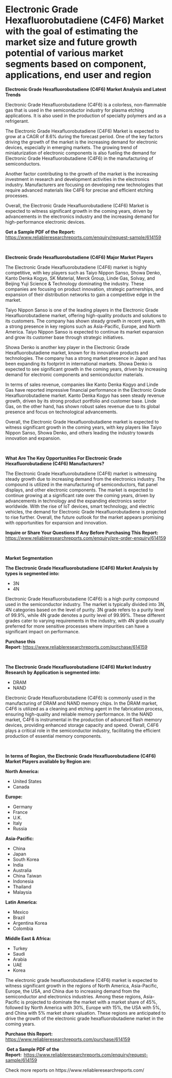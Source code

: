 <p><h1>Electronic Grade Hexafluorobutadiene (C4F6) Market with the goal of estimating the market size and future growth potential of various market segments based on component, applications, end user and region</h1></p><p><strong>Electronic Grade Hexafluorobutadiene (C4F6) Market Analysis and Latest Trends</strong></p>
<p><p>Electronic Grade Hexafluorobutadiene (C4F6) is a colorless, non-flammable gas that is used in the semiconductor industry for plasma etching applications. It is also used in the production of specialty polymers and as a refrigerant.</p><p>The Electronic Grade Hexafluorobutadiene (C4F6) Market is expected to grow at a CAGR of 8.6% during the forecast period. One of the key factors driving the growth of the market is the increasing demand for electronic devices, especially in emerging markets. The growing trend of miniaturization of electronic components is also fueling the demand for Electronic Grade Hexafluorobutadiene (C4F6) in the manufacturing of semiconductors.</p><p>Another factor contributing to the growth of the market is the increasing investment in research and development activities in the electronics industry. Manufacturers are focusing on developing new technologies that require advanced materials like C4F6 for precise and efficient etching processes.</p><p>Overall, the Electronic Grade Hexafluorobutadiene (C4F6) Market is expected to witness significant growth in the coming years, driven by advancements in the electronics industry and the increasing demand for high-performance electronic devices.</p></p>
<p><strong>Get a Sample PDF of the Report:&nbsp;</strong> <a href="https://www.reliableresearchreports.com/enquiry/request-sample/614159">https://www.reliableresearchreports.com/enquiry/request-sample/614159</a></p>
<p>&nbsp;</p>
<p><strong>Electronic Grade Hexafluorobutadiene (C4F6) Major Market Players</strong></p>
<p><p>The Electronic Grade Hexafluorobutadiene (C4F6) market is highly competitive, with key players such as Taiyo Nippon Sanso, Showa Denko, Kanto Denka Kogyo, SK Material, Merck Group, Linde Gas, Solvay, and Beijing Yuji Science & Technology dominating the industry. These companies are focusing on product innovation, strategic partnerships, and expansion of their distribution networks to gain a competitive edge in the market.</p><p>Taiyo Nippon Sanso is one of the leading players in the Electronic Grade Hexafluorobutadiene market, offering high-quality products and solutions to its customers. The company has shown steady growth in recent years, with a strong presence in key regions such as Asia-Pacific, Europe, and North America. Taiyo Nippon Sanso is expected to continue its market expansion and grow its customer base through strategic initiatives.</p><p>Showa Denko is another key player in the Electronic Grade Hexafluorobutadiene market, known for its innovative products and technologies. The company has a strong market presence in Japan and has been expanding its footprint in international markets. Showa Denko is expected to see significant growth in the coming years, driven by increasing demand for electronic components and semiconductor materials.</p><p>In terms of sales revenue, companies like Kanto Denka Kogyo and Linde Gas have reported impressive financial performance in the Electronic Grade Hexafluorobutadiene market. Kanto Denka Kogyo has seen steady revenue growth, driven by its strong product portfolio and customer base. Linde Gas, on the other hand, has shown robust sales revenue due to its global presence and focus on technological advancements.</p><p>Overall, the Electronic Grade Hexafluorobutadiene market is expected to witness significant growth in the coming years, with key players like Taiyo Nippon Sanso, Showa Denko, and others leading the industry towards innovation and expansion.</p></p>
<p>&nbsp;</p>
<p><strong>What Are The Key Opportunities For Electronic Grade Hexafluorobutadiene (C4F6) Manufacturers?</strong></p>
<p><p>The Electronic Grade Hexafluorobutadiene (C4F6) market is witnessing steady growth due to increasing demand from the electronics industry. The compound is utilized in the manufacturing of semiconductors, flat panel displays, and other electronic components. The market is expected to continue growing at a significant rate over the coming years, driven by advancements in technology and the expanding electronics sector worldwide. With the rise of IoT devices, smart technology, and electric vehicles, the demand for Electronic Grade Hexafluorobutadiene is projected to rise further. Overall, the future outlook for the market appears promising with opportunities for expansion and innovation.</p></p>
<p><strong>Inquire or Share Your Questions If Any Before Purchasing This Report:</strong> <a href="https://www.reliableresearchreports.com/enquiry/pre-order-enquiry/614159">https://www.reliableresearchreports.com/enquiry/pre-order-enquiry/614159</a></p>
<p>&nbsp;</p>
<p><strong>Market Segmentation</strong></p>
<p><strong>The Electronic Grade Hexafluorobutadiene (C4F6) Market Analysis by types is segmented into:</strong></p>
<p><ul><li>3N</li><li>4N</li></ul></p>
<p><p>Electronic Grade Hexafluorobutadiene (C4F6) is a high purity compound used in the semiconductor industry. The market is typically divided into 3N, 4N categories based on the level of purity. 3N grade refers to a purity level of 99.9%, while 4N grade denotes a purity level of 99.99%. These different grades cater to varying requirements in the industry, with 4N grade usually preferred for more sensitive processes where impurities can have a significant impact on performance.</p></p>
<p><strong>Purchase this Report:&nbsp;</strong><a href="https://www.reliableresearchreports.com/purchase/614159">https://www.reliableresearchreports.com/purchase/614159</a></p>
<p>&nbsp;</p>
<p><strong>The Electronic Grade Hexafluorobutadiene (C4F6) Market Industry Research by Application is segmented into:</strong></p>
<p><ul><li>DRAM</li><li>NAND</li></ul></p>
<p><p>Electronic Grade Hexafluorobutadiene (C4F6) is commonly used in the manufacturing of DRAM and NAND memory chips. In the DRAM market, C4F6 is utilized as a cleaning and etching agent in the fabrication process, ensuring high-quality and reliable memory performance. In the NAND market, C4F6 is instrumental in the production of advanced flash memory devices, providing enhanced storage capacity and speed. Overall, C4F6 plays a critical role in the semiconductor industry, facilitating the efficient production of essential memory components.</p></p>
<p>&nbsp;</p>
<p><strong>In terms of Region, the Electronic Grade Hexafluorobutadiene (C4F6) Market Players available by Region are:</strong></p>
<p>
    <p> <strong> North America: </strong>
        <ul>
            <li>United States</li>
            <li>Canada</li>
        </ul>
        </p> 
    <p> <strong> Europe: </strong>
        <ul>
            <li>Germany</li>
            <li>France</li>
            <li>U.K.</li>
            <li>Italy</li>
            <li>Russia</li>
        </ul>
        </p> 
    <p> <strong> Asia-Pacific: </strong>
        <ul>
            <li>China</li>
            <li>Japan</li>
            <li>South Korea</li>
            <li>India</li>
            <li>Australia</li>
            <li>China Taiwan</li>
            <li>Indonesia</li>
            <li>Thailand</li>
            <li>Malaysia</li>
        </ul>
        </p> 
    <p> <strong> Latin America: </strong>
        <ul>
            <li>Mexico</li>
            <li>Brazil</li>
            <li>Argentina Korea</li>
            <li>Colombia</li>
        </ul>
        </p> 
    <p> <strong> Middle East & Africa: </strong>
        <ul>
            <li>Turkey</li>
            <li>Saudi</li>
            <li>Arabia</li>
            <li>UAE</li>
            <li>Korea</li>
        </ul>
    </p>
    </p>
<p><p>The electronic grade hexafluorobutadiene (C4F6) market is expected to witness significant growth in the regions of North America, Asia-Pacific, Europe, the USA, and China due to increasing demand from the semiconductor and electronics industries. Among these regions, Asia-Pacific is projected to dominate the market with a market share of 45%, followed by North America with 30%, Europe with 15%, the USA with 5%, and China with 5% market share valuation. These regions are anticipated to drive the growth of the electronic grade hexafluorobutadiene market in the coming years.</p></p>
<p><strong>Purchase this Report: </strong><a href="https://www.reliableresearchreports.com/purchase/614159">https://www.reliableresearchreports.com/purchase/614159</a></p>
<p>&nbsp;<strong>Get a Sample PDF of the Report:&nbsp;&nbsp;</strong><a href="https://www.reliableresearchreports.com/enquiry/request-sample/614159">https://www.reliableresearchreports.com/enquiry/request-sample/614159</a></p>
<p><strong></strong></p>
<p>Check more reports on https://www.reliableresearchreports.com/</p>